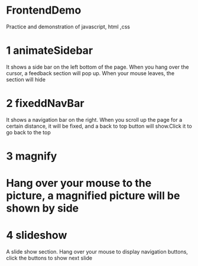 # FrontendDemo
Practice and demonstration of javascript, html ,css

  <h1>1 animateSidebar</h1>
  <p>It shows a side bar on the left bottom of the page. When you hang over the cursor, a feedback
  section will pop up. When your mouse leaves, the section will hide</p>
  <h1>2 fixeddNavBar</h1>
  <p>It shows a navigation bar on the right. When you scroll up the page for a certain distance, it will be fixed, and a back to top button will show.Click it to go back to the top</p>
  <h1>3 magnify<h1/>
  <p>Hang over your mouse to the picture, a magnified picture will be shown by side</p>
  <h1>4 slideshow</h1>
  <p>A slide show section. Hang over your mouse to display navigation buttons, click the buttons to show next slide</p>
